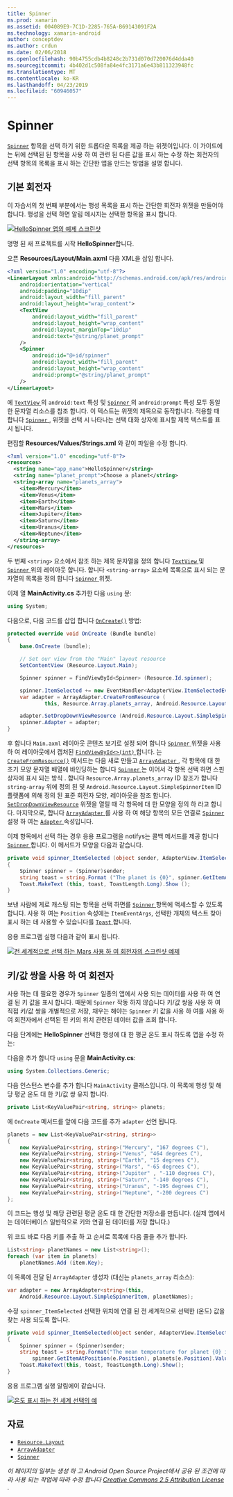 ```yaml
---
title: Spinner
ms.prod: xamarin
ms.assetid: 004089E9-7C1D-2285-765A-B69143091F2A
ms.technology: xamarin-android
author: conceptdev
ms.author: crdun
ms.date: 02/06/2018
ms.openlocfilehash: 90b4755cdb4b8248c2b731d070d720076d4dda40
ms.sourcegitcommit: 4b402d1c508fa84e4fc3171a6e43b811323948fc
ms.translationtype: MT
ms.contentlocale: ko-KR
ms.lasthandoff: 04/23/2019
ms.locfileid: "60946057"
---
```

# <a name="spinner"></a>Spinner

[`Spinner`](https://developer.xamarin.com/api/type/Android.Widget.Spinner/) 항목을 선택 하기 위한 드롭다운 목록을 제공 하는 위젯이입니다. 이 가이드에는 뒤에 선택된 된 항목을 사용 하 여 관련 된 다른 값을 표시 하는 수정 하는 회전자의 선택 항목의 목록을 표시 하는 간단한 앱을 만드는 방법을 설명 합니다.

## <a name="basic-spinner"></a>기본 회전자

이 자습서의 첫 번째 부분에서는 행성 목록을 표시 하는 간단한 회전자 위젯을 만들어야 합니다. 행성을 선택 하면 알림 메시지는 선택한 항목을 표시 합니다.

[![HelloSpinner 앱의 예제 스크린샷](spinner-images/01-example-screenshots-sml.png)](spinner-images/01-example-screenshots.png#lightbox)

명명 된 새 프로젝트를 시작 **HelloSpinner**합니다.

오픈 **Resources/Layout/Main.axml** 다음 XML을 삽입 합니다.

```xml
<?xml version="1.0" encoding="utf-8"?>
<LinearLayout xmlns:android="http://schemas.android.com/apk/res/android"
    android:orientation="vertical"
    android:padding="10dip"
    android:layout_width="fill_parent"
    android:layout_height="wrap_content">
    <TextView
        android:layout_width="fill_parent"
        android:layout_height="wrap_content"
        android:layout_marginTop="10dip"
        android:text="@string/planet_prompt"
    />
    <Spinner
        android:id="@+id/spinner"
        android:layout_width="fill_parent"
        android:layout_height="wrap_content"
        android:prompt="@string/planet_prompt"
    />
</LinearLayout>
```

에 [ `TextView` ](https://developer.xamarin.com/api/type/Android.Widget.TextView/)의 `android:text` 특성 및 [ `Spinner` ](https://developer.xamarin.com/api/type/Android.Widget.Spinner/)의 `android:prompt` 특성 모두 동일한 문자열 리소스를 참조 합니다. 이 텍스트는 위젯의 제목으로 동작합니다. 적용할 때 합니다 [ `Spinner` ](https://developer.xamarin.com/api/type/Android.Widget.Spinner/), 위젯을 선택 시 나타나는 선택 대화 상자에 표시할 제목 텍스트를 표시 됩니다.

편집할 **Resources/Values/Strings.xml** 와 같이 파일을 수정 합니다.

```xml
<?xml version="1.0" encoding="utf-8"?>
<resources>
  <string name="app_name">HelloSpinner</string>
  <string name="planet_prompt">Choose a planet</string>
  <string-array name="planets_array">
    <item>Mercury</item>
    <item>Venus</item>
    <item>Earth</item>
    <item>Mars</item>
    <item>Jupiter</item>
    <item>Saturn</item>
    <item>Uranus</item>
    <item>Neptune</item>
  </string-array>
</resources>
```

두 번째 `<string>` 요소에서 참조 하는 제목 문자열을 정의 합니다 [ `TextView` ](https://developer.xamarin.com/api/type/Android.Widget.TextView/) 및 [ `Spinner` ](https://developer.xamarin.com/api/type/Android.Widget.Spinner/) 위의 레이아웃 합니다.
합니다 `<string-array>` 요소에 목록으로 표시 되는 문자열의 목록을 정의 합니다 [ `Spinner` ](https://developer.xamarin.com/api/type/Android.Widget.Spinner/) 위젯.

이제 열 **MainActivity.cs** 추가한 다음 `using` 문:

```csharp
using System;
```

다음으로, 다음 코드를 삽입 합니다 [`OnCreate()`](https://developer.xamarin.com/api/member/Android.App.Activity.OnCreate/(Android.OS.Bundle))
방법:

```csharp
protected override void OnCreate (Bundle bundle)
{
    base.OnCreate (bundle);

    // Set our view from the "Main" layout resource
    SetContentView (Resource.Layout.Main);

    Spinner spinner = FindViewById<Spinner> (Resource.Id.spinner);

    spinner.ItemSelected += new EventHandler<AdapterView.ItemSelectedEventArgs> (spinner_ItemSelected);
    var adapter = ArrayAdapter.CreateFromResource (
            this, Resource.Array.planets_array, Android.Resource.Layout.SimpleSpinnerItem);

    adapter.SetDropDownViewResource (Android.Resource.Layout.SimpleSpinnerDropDownItem);
    spinner.Adapter = adapter;
}
```

후 합니다 `Main.axml` 레이아웃 콘텐츠 보기로 설정 되어 합니다 [ `Spinner` ](https://developer.xamarin.com/api/type/Android.Widget.Spinner/) 위젯을 사용 하 여 레이아웃에서 캡처된 [ `FindViewById<>(int)` ](https://developer.xamarin.com/api/member/Android.App.Activity.FindViewById/p/System.Int32/)합니다.
는 [`CreateFromResource()`](https://developer.xamarin.com/api/member/Android.Widget.ArrayAdapter.CreateFromResource/p/Android.Content.Context/System.Int32/System.Int32/)
메서드는 다음 새로 만들고 [ `ArrayAdapter` ](https://developer.xamarin.com/api/type/Android.Widget.ArrayAdapter/), 각 항목에 대 한 초기 모양 문자열 배열에 바인딩하는 합니다 [ `Spinner` ](https://developer.xamarin.com/api/type/Android.Widget.Spinner/) 는 이어서 각 항목 선택 하면 스핀 상자에 표시 되는 방식 . 합니다 `Resource.Array.planets_array` ID 참조가 합니다 `string-array` 위에 정의 된 및 `Android.Resource.Layout.SimpleSpinnerItem` ID 플랫폼에 의해 정의 된 표준 회전자 모양, 레이아웃을 참조 합니다.
[`SetDropDownViewResource`](https://developer.xamarin.com/api/member/Android.Widget.ArrayAdapter.SetDropDownViewResource/p/System.Int32/)
위젯을 열릴 때 각 항목에 대 한 모양을 정의 하 라고 합니다. 마지막으로, 합니다 [ `ArrayAdapter` ](https://developer.xamarin.com/api/type/Android.Widget.ArrayAdapter/) 를 사용 하 여 해당 항목의 모든 연결로 [ `Spinner` ](https://developer.xamarin.com/api/type/Android.Widget.Spinner/) 설정 하 여는 [ `Adapter` ](https://developer.xamarin.com/api/type/Android.Widget.ArrayAdapter) 속성입니다.

이제 항목에서 선택 하는 경우 응용 프로그램을 notifys는 콜백 메서드를 제공 합니다 [ `Spinner` ](https://developer.xamarin.com/api/type/Android.Widget.Spinner/)합니다. 이 메서드가 모양을 다음과 같습니다.

```csharp
private void spinner_ItemSelected (object sender, AdapterView.ItemSelectedEventArgs e)
{
    Spinner spinner = (Spinner)sender;
    string toast = string.Format ("The planet is {0}", spinner.GetItemAtPosition (e.Position));
    Toast.MakeText (this, toast, ToastLength.Long).Show ();
}
```

보낸 사람에 게로 캐스팅 되는 항목을 선택 하면를 [ `Spinner` ](https://developer.xamarin.com/api/type/Android.Widget.Spinner/) 항목에 액세스할 수 있도록 합니다. 사용 하 여는 `Position` 속성에는 `ItemEventArgs`, 선택한 개체의 텍스트 찾아 표시 하는 데 사용할 수 있습니다를 [ `Toast` ](https://developer.xamarin.com/api/type/Android.Widget.Toast/)합니다.

응용 프로그램 실행 다음과 같이 표시 됩니다.

[![전 세계적으로 선택 하는 Mars 사용 하 여 회전자의 스크린샷 예제](spinner-images/02-basic-example-sml.png)](spinner-images/02-basic-example.png#lightbox)

## <a name="spinner-using-keyvalue-pairs"></a>키/값 쌍을 사용 하 여 회전자

사용 하는 데 필요한 경우가 `Spinner` 일종의 앱에서 사용 되는 데이터를 사용 하 여 연결 된 키 값을 표시 합니다. 때문에 `Spinner` 작동 하지 않습니다 키/값 쌍을 사용 하 여 직접 키/값 쌍을 개별적으로 저장, 채우는 해야는 `Spinner` 키 값을 사용 하 여를 사용 하 여 회전자에서 선택된 된 키의 위치 관련된 데이터 값을 조회 합니다. 

다음 단계에는 **HelloSpinner** 선택한 행성에 대 한 평균 온도 표시 하도록 앱을 수정 하는:

다음을 추가 합니다 `using` 문을 **MainActivity.cs**:

```csharp
using System.Collections.Generic;
```

다음 인스턴스 변수를 추가 합니다 `MainActivity` 클래스입니다.
이 목록에 행성 및 해당 평균 온도 대 한 키/값 쌍 유지 합니다.

```csharp
private List<KeyValuePair<string, string>> planets;
```

에 `OnCreate` 메서드를 앞에 다음 코드를 추가 `adapter` 선언 됩니다.

```csharp
planets = new List<KeyValuePair<string, string>>
{
    new KeyValuePair<string, string>("Mercury", "167 degrees C"),
    new KeyValuePair<string, string>("Venus", "464 degrees C"),
    new KeyValuePair<string, string>("Earth", "15 degrees C"),
    new KeyValuePair<string, string>("Mars", "-65 degrees C"),
    new KeyValuePair<string, string>("Jupiter" , "-110 degrees C"),
    new KeyValuePair<string, string>("Saturn", "-140 degrees C"),
    new KeyValuePair<string, string>("Uranus", "-195 degrees C"),
    new KeyValuePair<string, string>("Neptune", "-200 degrees C")
};
```

이 코드는 행성 및 해당 관련된 평균 온도 대 한 간단한 저장소를 만듭니다. (실제 앱에서는 데이터베이스 일반적으로 키와 연결 된 데이터를 저장 합니다.)

위 코드 바로 다음 키를 추출 하 고 순서로 목록에 다음 줄을 추가 합니다.

```csharp
List<string> planetNames = new List<string>();
foreach (var item in planets)
    planetNames.Add (item.Key);
```

이 목록에 전달 된 `ArrayAdapter` 생성자 (대신는 `planets_array` 리소스):

```csharp
var adapter = new ArrayAdapter<string>(this,
    Android.Resource.Layout.SimpleSpinnerItem, planetNames);
```

수정 `spinner_ItemSelected` 선택한 위치에 연결 된 전 세계적으로 선택한 (온도) 값을 찾는 사용 되도록 합니다.

```csharp
private void spinner_ItemSelected(object sender, AdapterView.ItemSelectedEventArgs e)
{
    Spinner spinner = (Spinner)sender;
    string toast = string.Format("The mean temperature for planet {0} is {1}",
        spinner.GetItemAtPosition(e.Position), planets[e.Position].Value);
    Toast.MakeText(this, toast, ToastLength.Long).Show();
}
```

응용 프로그램 실행 알림에이 같습니다.

[![온도 표시 하는 전 세계 선택의 예](spinner-images/03-keyvalue-example-sml.png)](spinner-images/03-keyvalue-example.png#lightbox)
   
  

## <a name="resources"></a>자료

-   [`Resource.Layout`](https://developer.xamarin.com/api/type/Android.Resource+Layout/) 
-   [`ArrayAdapter`](https://developer.xamarin.com/api/type/Android.Widget.ArrayAdapter/) 
-   [`Spinner`](https://developer.xamarin.com/api/type/Android.Widget.Spinner/) 

*이 페이지의 일부는 생성 하 고 Android Open Source Project에서 공유 된 조건에 따라 사용 되는 작업에 따라 수정 합니다*
[*Creative Commons 2.5 Attribution License* ](http://creativecommons.org/licenses/by/2.5/).
